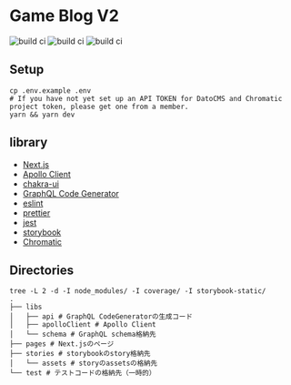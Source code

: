 # Game Blog V2
![build ci](https://github.com/kanade0404/game-blog-v2/actions/workflows/ci.yml/badge.svg)
![build ci](https://github.com/kanade0404/game-blog-v2/actions/workflows/codeql-analysis.yml/badge.svg)
![build ci](https://github.com/kanade0404/game-blog-v2/actions/workflows/storybook.yml/badge.svg)

## Setup

```shell
cp .env.example .env
# If you have not yet set up an API TOKEN for DatoCMS and Chromatic project token, please get one from a member.
yarn && yarn dev
```

## library

- [Next.js](https://nextjs.org/)
- [Apollo Client](https://www.apollographql.com/docs/react/)
- [chakra-ui](https://chakra-ui.com/)
- [GraphQL Code Generator](https://www.graphql-code-generator.com/)
- [eslint](https://eslint.org/)
- [prettier](https://prettier.io/)
- [jest](https://jestjs.io/)
- [storybook](https://storybook.js.org/)
- [Chromatic](https://www.chromatic.com/)

## Directories

```shell
tree -L 2 -d -I node_modules/ -I coverage/ -I storybook-static/
.
├── libs
│   ├── api # GraphQL CodeGeneratorの生成コード
│   ├── apolloClient # Apollo Client
│   └── schema # GraphQL schema格納先
├── pages # Next.jsのページ
├── stories # storybookのstory格納先
│   └── assets # storyのassetsの格納先
└── test # テストコードの格納先（一時的）
```
